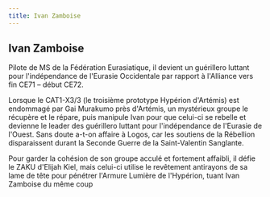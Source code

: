 ```yaml
---
title: Ivan Zamboise
---
```


Ivan Zamboise
-------------



Pilote de MS de la Fédération Eurasiatique, il devient un guérillero luttant pour l'indépendance de l'Eurasie Occidentale par rapport à l'Alliance vers fin CE71 – début CE72. 


Lorsque le CAT1-X3/3 (le troisième prototype Hypérion d'Artémis) est endommagé par Gai Murakumo près d'Artémis, un mystérieux groupe le récupère et le répare, puis manipule Ivan pour que celui-ci se rebelle et devienne le leader des guérillero luttant pour l'indépendance de l'Eurasie de l'Ouest. Sans doute a-t-on affaire à Logos, car les soutiens de la Rébellion disparaissent durant la Seconde Guerre de la Saint-Valentin Sanglante. 


Pour garder la cohésion de son groupe acculé et fortement affaibli, il défie le ZAKU d'Elijah Kiel, mais celui-ci utilise le revêtement antirayons de sa lame de tête pour pénétrer l'Armure Lumière de l'Hypérion, tuant Ivan Zamboise du même coup


